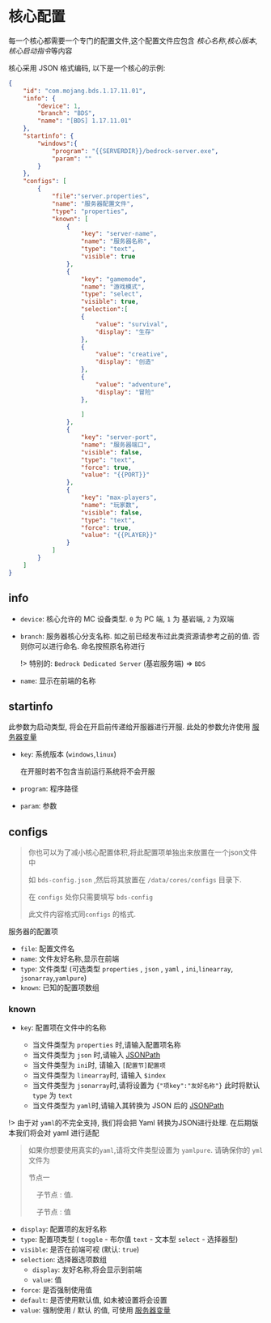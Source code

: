 # 核心配置

每一个核心都需要一个专门的配置文件,这个配置文件应包含 *核心名称*,*核心版本*,*核心启动指令*等内容

核心采用 JSON 格式编码, 以下是一个核心的示例:

```json
{
	"id": "com.mojang.bds.1.17.11.01",
	"info": {
		"device": 1,
		"branch": "BDS",
		"name": "[BDS] 1.17.11.01"
	},
	"startinfo": {
        "windows":{
            "program": "{{SERVERDIR}}/bedrock-server.exe",
			"param": ""
        }
	},
	"configs": [
		{
            "file":"server.properties",
			"name": "服务器配置文件",
			"type": "properties",
			"known": [
				{
					"key": "server-name",
					"name": "服务器名称",
					"type": "text",
					"visible": true
				},
				{
					"key": "gamemode",
					"name": "游戏模式",
					"type": "select",
					"visible": true,
					"selection":[
					{
						"value": "survival",
						"display": "生存"
					},
					{
						"value": "creative",
						"display": "创造"
					},
					{
						"value": "adventure",
						"display": "冒险"
					},
					
					]
				},
				{
					"key": "server-port",
					"name": "服务器端口",
					"visible": false,
					"type": "text",
					"force": true,
					"value": "{{PORT}}"
				},
				{
					"key": "max-players",
					"name": "玩家数",
					"visible": false,
					"type": "text",
					"force": true,
					"value": "{{PLAYER}}"
				}
			]
		}
	]
}
```

## info

* `device`: 核心允许的 MC 设备类型. `0` 为 PC 端, `1` 为 基岩端, `2` 为双端

* `branch`: 服务器核心分支名称. 如之前已经发布过此类资源请参考之前的值. 否则你可以进行命名. 命名按照原名称进行 

  !> 特别的: `Bedrock Dedicated Server` (基岩服务端) => `BDS`

* `name`: 显示在前端的名称

## startinfo

此参数为启动类型, 将会在开启前传递给开服器进行开服. 此处的参数允许使用 [服务器变量](/core-servervar)

* `key`: 系统版本 (`windows`,`linux`)

  在开服时若不包含当前运行系统将不会开服

* `program`: 程序路径
* `param`: 参数

## configs

> 你也可以为了减小核心配置体积,将此配置项单独出来放置在一个json文件中 
>
> 如 `bds-config.json` ,然后将其放置在 `/data/cores/configs` 目录下. 
>
> 在 `configs` 处你只需要填写 `bds-config`
>
> 此文件内容格式同`configs` 的格式.

服务器的配置项 

* `file`: 配置文件名
* `name`: 文件友好名称,显示在前端
* `type`: 文件类型 (可选类型 `properties` , `json` , `yaml` , `ini`,`linearray`, `jsonarray`,`yamlpure`)
* `known`: 已知的配置项数组

### known

* `key`: 配置项在文件中的名称

  * 当文件类型为 `properties` 时,请输入配置项名称
  * 当文件类型为 `json` 时,请输入 [JSONPath](https://goessner.net/articles/JsonPath/)
  * 当文件类型为 `ini`时, 请输入 `[配置节]配置项`
  * 当文件类型为 `linearray`时, 请输入 `$index`
  * 当文件类型为 `jsonarray`时,请将设置为 `{"项key":"友好名称"}` 此时将默认 `type` 为 `text`
  * 当文件类型为 `yaml`时,请输入其转换为 JSON 后的 [JSONPath](https://goessner.net/articles/JsonPath/)
  
  

!> 由于对 `yaml`的不完全支持, 我们将会把 Yaml 转换为JSON进行处理. 在后期版本我们将会对 yaml 进行适配

> 如果你想要使用真实的`yaml`,请将文件类型设置为 `yamlpure`. 请确保你的 `yml` 文件为 
>
> 节点一 
>
> &nbsp;&nbsp;&nbsp;&nbsp;子节点 : 值.  
>
> &nbsp;&nbsp;&nbsp;&nbsp;子节点 : 值

* `display`: 配置项的友好名称
* `type`: 配置项类型 ( `toggle` - 布尔值  `text` - 文本型  `select` - 选择器型)
* `visible`: 是否在前端可视 (默认: `true`)
* `selection`: 选择器选项数组
  * `display`: 友好名称,将会显示到前端
  * `value`: 值
* `force`: 是否强制使用值
* `default`: 是否使用默认值, 如未被设置将会设置
* `value`: 强制使用 / 默认 的值, 可使用 [服务器变量](/core-servervar)
